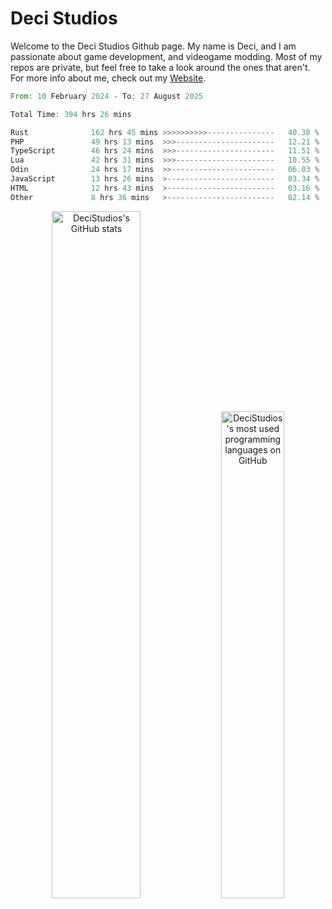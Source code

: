 # Deci Studios
Welcome to the Deci Studios Github page. My name is Deci, and I am passionate about game development, and videogame modding. Most of my repos are private, but feel free to take a look around the ones that aren't.
For more info about me, check out my <a href="https://decidev.co.uk" target="_blank">Website</a>.
<!--START_SECTION:waka-->

```rust
From: 10 February 2024 - To: 27 August 2025

Total Time: 394 hrs 26 mins

Rust              162 hrs 45 mins >>>>>>>>>>---------------   40.38 %
PHP               49 hrs 13 mins  >>>----------------------   12.21 %
TypeScript        46 hrs 24 mins  >>>----------------------   11.51 %
Lua               42 hrs 31 mins  >>>----------------------   10.55 %
Odin              24 hrs 17 mins  >>-----------------------   06.03 %
JavaScript        13 hrs 26 mins  >------------------------   03.34 %
HTML              12 hrs 43 mins  >------------------------   03.16 %
Other             8 hrs 36 mins   >------------------------   02.14 %
```

<!--END_SECTION:waka-->
<p align="center">
  <a href="https://github.com/anuraghazra/github-readme-stats" target="_blank"><img src="https://github-readme-stats.vercel.app/api?username=decistudios&show_icons=true&count_private=true&theme=omni&hide_border=true" alt="DeciStudios's GitHub stats" width="53.1%" /></a>
  <a href="https://github.com/anuraghazra/github-readme-stats" target="_blank"><img width="44.7%" src="https://github-readme-stats.vercel.app/api/top-langs/?username=decistudios&theme=omni&layout=compact&hide_border=true&langs_count=6" alt="DeciStudios's most used programming languages on GitHub" /></a>
</p>



